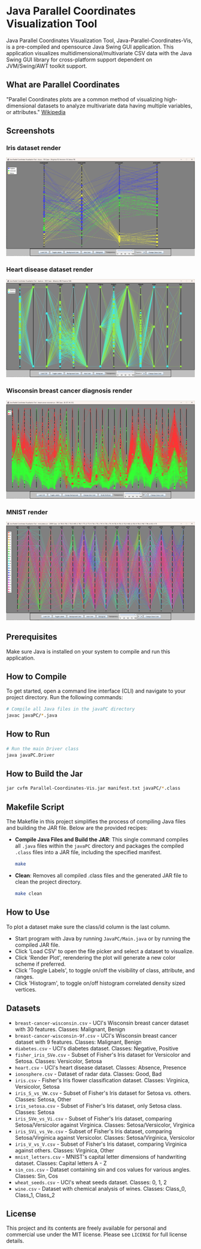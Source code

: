 # Java Parallel Coordinates Visualization Tool

Java Parallel Coordinates Visualization Tool, Java-Parallel-Coordinates-Vis, is a pre-compiled and opensource Java Swing GUI application. This application visualizes multidimensional/multivariate CSV data with the Java Swing GUI library for cross-platform support dependent on JVM/Swing/AWT toolkit support.

## What are Parallel Coordinates

"Parallel Coordinates plots are a common method of visualizing high-dimensional datasets to analyze multivariate data having multiple variables, or attributes." [Wikipedia](https://en.wikipedia.org/wiki/Parallel_coordinates)

## Screenshots

### Iris dataset render  

![Iris dataset render](screenshots/iris_render.png)

### Heart disease dataset render

![Heart disease dataset render](screenshots/heart.png)

### Wisconsin breast cancer diagnosis render  

![Wisconsin breast cancer diagnosis render](screenshots/wbc_render.png)

### MNIST render  

![Wisconsin render](screenshots/MNIST_render.png)

## Prerequisites

Make sure Java is installed on your system to compile and run this application.

## How to Compile

To get started, open a command line interface (CLI) and navigate to your project directory. Run the following commands:

```bash
# Compile all Java files in the javaPC directory
javac javaPC/*.java
```

## How to Run

```bash
# Run the main Driver class
java javaPC.Driver
```

## How to Build the Jar

```bash
jar cvfm Parallel-Coordinates-Vis.jar manifest.txt javaPC/*.class
```

## Makefile Script

The Makefile in this project simplifies the process of compiling Java files and building the JAR file. Below are the provided recipes:

- **Compile Java Files and Build the JAR**: This single command compiles all `.java` files within the `javaPC` directory and packages the compiled `.class` files into a JAR file, including the specified manifest.

  ```bash
  make
  ```

- **Clean**: Removes all compiled .class files and the generated JAR file to clean the project directory.

  ```bash
  make clean
  ```

## How to Use

To plot a dataset make sure the class/id column is the last column.  

- Start program with Java by running `JavaPC/Main.java` or by running the compiled JAR file.
- Click 'Load CSV' to open the file picker and select a dataset to visualize.
- Click 'Render Plot', rerendering the plot will generate a new color scheme if preferred.
- Click 'Toggle Labels', to toggle on/off the visibility of class, attribute, and ranges.
- Click 'Histogram', to toggle on/off histogram correlated density sized vertices.

## Datasets

- `breast-cancer-wisconsin.csv` - UCI's Wisconsin breast cancer dataset with 30 features. Classes: Malignant, Benign
- `breast-cancer-wisconsin-9f.csv` - UCI's Wisconsin breast cancer dataset with 9 features. Classes: Malignant, Benign
- `diabetes.csv` - UCI's diabetes dataset. Classes: Negative, Positive
- `fisher_iris_SVe.csv` - Subset of Fisher's Iris dataset for Versicolor and Setosa. Classes: Versicolor, Setosa
- `heart.csv` - UCI's heart disease dataset. Classes: Absence, Presence
- `ionosphere.csv` - Dataset of radar data. Classes: Good, Bad
- `iris.csv` - Fisher's Iris flower classification dataset. Classes: Virginica, Versicolor, Setosa
- `iris_S_vs_VW.csv` - Subset of Fisher's Iris dataset for Setosa vs. others. Classes: Setosa, Other
- `iris_setosa.csv` - Subset of Fisher's Iris dataset, only Setosa class. Classes: Setosa
- `iris_SVe_vs_Vi.csv` - Subset of Fisher's Iris dataset, comparing Setosa/Versicolor against Virginica. Classes: Setosa/Versicolor, Virginica
- `iris_SVi_vs_Ve.csv` - Subset of Fisher's Iris dataset, comparing Setosa/Virginica against Versicolor. Classes: Setosa/Virginica, Versicolor
- `iris_V_vs_V.csv` - Subset of Fisher's Iris dataset, comparing Virginica against others. Classes: Virginica, Other
- `mnist_letters.csv` - MNIST's capital letter dimensions of handwriting dataset. Classes: Capital letters A - Z  
- `sin_cos.csv` - Dataset containing sin and cos values for various angles. Classes: Sin, Cos
- `wheat_seeds.csv` - UCI's wheat seeds dataset. Classes: 0, 1, 2  
- `wine.csv` - Dataset with chemical analysis of wines. Classes: Class_0, Class_1, Class_2

## License

This project and its contents are freely available for personal and commercial use under the MIT license. Please see `LICENSE` for full license details.
